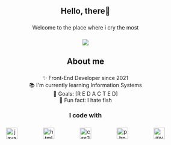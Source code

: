 <h2 align="center">Hello, there👋</h2>

###

<p align="center">Welcome to the place where i cry the most</p>

###

<div align="center">
  <img src="https://profile-counter.glitch.me/ali-hassan-420/count.svg?"  />
</div>

###

<h2 align="center">About me</h2>

###

<p align="center">✨ Front-End Developer since 2021<br>📚 I'm currently learning Information Systems<br>🎯 Goals: [R E D A C T E D]<br>🎲 Fun fact: I hate fish</p>

###

<h3 align="center">I code with</h3>

###

<div align="center">
  <img src="https://cdn.jsdelivr.net/gh/devicons/devicon/icons/javascript/javascript-original.svg" height="30" alt="javascript logo"  />
  <img width="60" />
  <img src="https://cdn.jsdelivr.net/gh/devicons/devicon/icons/html5/html5-original.svg" height="30" alt="html5 logo"  />
  <img width="60" />
  <img src="https://cdn.jsdelivr.net/gh/devicons/devicon/icons/css3/css3-original.svg" height="30" alt="css3 logo"  />
  <img width="60" />
  <img src="https://cdn.jsdelivr.net/gh/devicons/devicon/icons/php/php-original.svg" height="30" alt="php logo"  />
  <img width="60" />
  <img src="https://cdn.jsdelivr.net/gh/devicons/devicon/icons/mysql/mysql-original.svg" height="30" alt="mysql logo"  />
</div>

###
